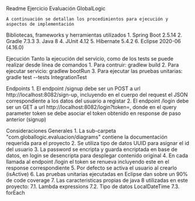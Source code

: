 Readme Ejercicio Evaluación GlobalLogic

	A continuación se detallan los procedimientos para ejecución y aspectos de implementación


Bibliotecas, frameworks y herramientas utilizados
	1. Spring Boot 2.5.14
	2. Gradle 7.3.3
	3. Java 8
	4. JUnit 4.12
	5. Hibernate 5.4.2
	6. Eclipse 2020-06 (4.16.0)

Ejecución
	Tanto la ejecución del servicio, como de los tests se puede realizar desde línea de comandos
	1. Para contruir: gradlew build
	2. Para ejecutar servicio: gradlew bootRun
	3. Para ejecutar las pruebas unitarias: gradle test --tests IntegrationTest

Endpoints
	1. El endpoint /signup debe ser un POST a url http://localhost:8082/sign-up, incluyendo en el cuerpo del request el JSON correspondiente a los datos del usuario a registar
	2. El endpoint /login debe ser un GET a url http://localhost:8082/login?token=<token>, donde en el query parameter token se debe asociar el token obtenido en response de paso anterior (signup)

Consideraciones Generales
	1. La sub-carpeta "com.globallogic.evaluacion/diagrams" contiene la documentación requerida para el proyecto
	2. Se utiliza tipo de datos UUID para asignar el id del usuario
	3. La password se encripta y guarda encriptada en base de datos, en login se desencripta para desplegar contenido original
	4. En cada llamada al endpoint /login el token se renueva incluyendo este en el response correspondiente
	5. Por defecto se activa el usuario al crearlo (isActive)
	6. Las pruebas unitarias ejecutadas en Eclipse dan sobre un 90% de code coverage
 	7. Las caracteristicas propias de java 8 utilizadas en este proyecto:
    		7.1. Lambda expressions
      		7.2. Tipo de datos LocalDateTime
		7.3. forEach
